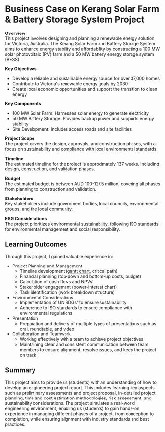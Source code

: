 # Business Case on Kerang Solar Farm & Battery Storage System Project

**Overview**<br />
This project involves designing and planning a renewable energy solution for Victoria, Australia. The Kerang Solar Farm and Battery Storage System aims to enhance energy stability and affordability by constructing a 100 MW solar photovoltaic (PV) farm and a 50 MW battery energy storage system (BESS).

**Key Objectives**
- Develop a reliable and sustainable energy source for over 37,000 homes
- Contribute to Victoria's renewable energy goals by 2030
- Create local economic opportunities and support the transition to clean energy

**Key Components**
- 100 MW Solar Farm: Harnesses solar energy to generate electricity
- 50 MW Battery Storage: Provides backup power and supports energy stability
- Site Development: Includes access roads and site facilities

**Project Scope**<br />
The project covers the design, approvals, and construction phases, with a focus on sustainability and compliance with local environmental standards.

**Timeline**<br />
The estimated timeline for the project is approximately 137 weeks, including design, construction, and validation phases.

**Budget**<br />
The estimated budget is between AUD 100-127.5 million, covering all phases from planning to construction and validation.

**Stakeholders**<br />
Key stakeholders include government bodies, local councils, environmental groups, and the local community.

**ESG Considerations**<br />
The project prioritizes environmental sustainability, following ISO standards for environmental management and social responsibility.

## Learning Outcomes
Through this project, I gained valuable experience in:
- Project Planning and Management
    - Timeline development ([gantt chart](url), critical path)
    - Financial planning (top-down and bottom-up costs, budget)
    - Calculation of cash flows and NPVs'
    - Stakeholder engagement (power-interest chart)
    - Task identification (work breakdown structure)
- Environmental Considerations
    - Implementation of UN SDGs' to ensure sustainability
    - Adherence to ISO standards to ensure compliance with environmental regulations
- Presentation
    - Preparation and delivery of multiple types of presentations such as oral, roundtable, and video 
- Collaboration and Teamwork
    - Working effectively with a team to achieve project objectives
    - Maintaining clear and consistent communication between team members to ensure alignment, resolve issues, and keep the project on track
## Summary
This project aims to provide us (students) with an understanding of how to develop an engineering project report. This includes learning key aspects such as preliminary assessments and project proposal, in-detailed project planning, time and cost estimation methodologies, risk assessment, and sustainability considerations. The project simulates a real-world engineering environment, enabling us (students) to gain hands-on experience in managing different phases of a project, from conception to completion, while ensuring alignment with industry standards and best practices.

